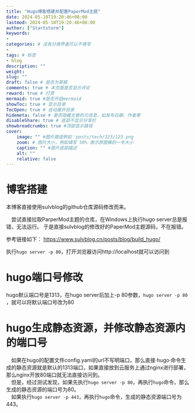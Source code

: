 ```yaml
---
title: "Hugo博客搭建并配置PaperMod主题"
date: 2024-05-10T19:20:46+08:00
lastmod: 2024-05-10T19:20:46+08:00
author: ["Startstorm"]
keywords: 
- 
categories: # 没有分类界面可以不填写
- 
tags: # 标签
- blog
description: ""
weight:
slug: ""
draft: false # 是否为草稿
comments: true # 本页面是否显示评论
reward: true # 打赏
mermaid: true #是否开启mermaid
showToc: true # 显示目录
TocOpen: true # 自动展开目录
hidemeta: false # 是否隐藏文章的元信息，如发布日期、作者等
disableShare: true # 底部不显示分享栏
showbreadcrumbs: true #顶部显示路径
cover:
    image: "" #图片路径例如：posts/tech/123/123.png
    zoom: # 图片大小，例如填写 50% 表示原图像的一半大小
    caption: "" #图片底部描述
    alt: ""
    relative: false
---
```

# 博客搭建
本博客直接使用sulvblog的github仓库源码修改而来。

&ensp;&ensp;尝试直接拉取ParperMod主题的仓库，在Windows上执行hugo server总是报错，无法运行。
于是直接sulvblog的修改好的PaperMod主题源码，不在报错。

参考链接如下：
https://www.sulvblog.cn/posts/blog/build_hugo/

执行`hugo server -p 80`，打开浏览器访问http://localhost就可以访问到

# hugo端口号修改
hugo默认端口号是1313，在hugo server后加上-p 80参数，`hugo server -p 80` ，就可以将默认端口号改为80

# hugo生成静态资源，并修改静态资源内的端口号
&ensp;&ensp;如果在hugo的配置文件config.yaml的url不写明端口，那么直接·hugo·命令生成的静态资源就是默认的1313端口，如果直接放到云服务上通过nginx进行部署，那么nginx开放80端口就无法直接访问到。<br />
&ensp;&ensp;但是，经过测试发现，如果先执行`hugo server -p 80`，再执行`hugo`命令，那么生成的静态资源的端口号为80。<br />
&ensp;&ensp;如果执行`hugo server -p 443`，再执行`hugo`命令，生成的静态资源端口号为443。






